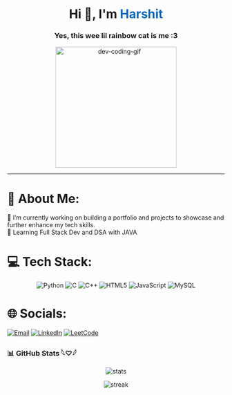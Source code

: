 <div align="center">

  <h1>Hi 👋, I'm <span style="color:#0a66c2;">Harshit</span></h1>
  <h3>Yes, this wee lil rainbow cat is me :3</h3>

  <img src="https://i.pinimg.com/originals/e2/9e/1a/e29e1a7bcce0269e79cc7430d7736ee0.gif" width="280" alt="dev-coding-gif" />

</div>

---

# 💫 About Me:
🔭 I’m currently working on building a portfolio and projects to showcase and further enhance my tech skills. <br>🌱 Learning Full Stack Dev and DSA with JAVA

<!--
**devniteshkumar/devniteshkumar** is a ✨ _special_ ✨ repository because its `README.md` (this file) appears on your GitHub profile.

Here are some ideas to get you started:
## 🌐 Socials:
[![email](https://img.shields.io/badge/Email-D14836?logo=gmail&logoColor=white)](mailto:soodharshit2021@gmail.com) 

- 🔭 I’m currently working on ...
- 🌱 I’m currently learning ...
- 👯 I’m looking to collaborate on ...
- 🤔 I’m looking for help with ...
- 💬 Ask me about ...
- 📫 How to reach me: ...
- 😄 Pronouns: ...
- ⚡ Fun fact: ...
-->

# 💻 Tech Stack:
<div align="center">

![Python](https://img.shields.io/badge/python-3670A0?style=for-the-badge&logo=python&logoColor=ffdd54)
![C](https://img.shields.io/badge/c-%2300599C.svg?style=for-the-badge&logo=c&logoColor=white)
![C++](https://img.shields.io/badge/c++-%2300599C.svg?style=for-the-badge&logo=c%2B%2B&logoColor=white)
![HTML5](https://img.shields.io/badge/html5-%23E34F26.svg?style=for-the-badge&logo=html5&logoColor=white)
![JavaScript](https://img.shields.io/badge/javascript-%23323330.svg?style=for-the-badge&logo=javascript&logoColor=%23F7DF1E)
![MySQL](https://img.shields.io/badge/mysql-%2300f.svg?style=for-the-badge&logo=mysql&logoColor=white)

</div>

# 🌐 Socials:
[![Email](https://img.shields.io/badge/Email-D14836?logo=gmail&logoColor=white)](mailto:soodharshit2021@gmail.com)
[![LinkedIn](https://img.shields.io/badge/LinkedIn-0A66C2?logo=linkedin&logoColor=white)](https://www.linkedin.com/in/harshit-s-a25257258/)
[![LeetCode](https://img.shields.io/badge/LeetCode-D14836?logo=gmail&logoColor=white)](https://leetcode.com/u/harshitsood_19/)

</div>

### 📊 GitHub Stats 𓆩♡𓆪
<p align="center">
  <img src="https://github-readme-stats.vercel.app/api?username=code-with-Harshit&show_icons=true&theme=radical" alt="stats" />
</p>
<p align="center">
  <img src="https://streak-stats.demolab.com?user=code-with-Harshit&theme=radical" alt="streak" />
</p>


